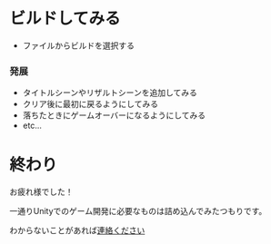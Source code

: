 # ビルドしてみる
- ファイルからビルドを選択する

### 発展
- タイトルシーンやリザルトシーンを追加してみる
- クリア後に最初に戻るようにしてみる
- 落ちたときにゲームオーバーになるようにしてみる
- etc...

# 終わり
お疲れ様でした！

一通りUnityでのゲーム開発に必要なものは詰め込んでみたつもりです。

わからないことがあれば[連絡ください](https://twitter.com/game_ad_)
